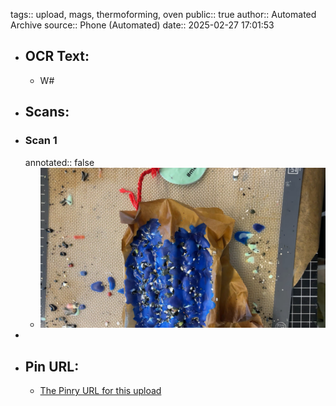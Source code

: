 tags:: upload, mags, thermoforming, oven
public:: true
author:: Automated Archive
source:: Phone (Automated)
date:: 2025-02-27 17:01:53

- ## OCR Text:
	- W#
- ## Scans:
- ### Scan 1
  annotated:: false
	- ![./assets/scans/2025-02-27T17-01-53-8717.jpg](./assets/scans/2025-02-27T17-01-53-8717.jpg)
-
- ## Pin URL:
	- [The Pinry URL for this upload](https://pinry.petau.net/pins/195/)